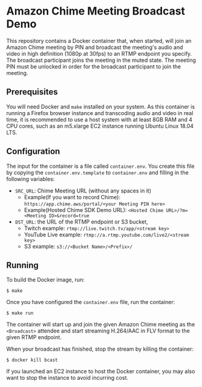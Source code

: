 # Amazon Chime Meeting Broadcast Demo

This repository contains a Docker container that, when started, will join an Amazon Chime meeting by PIN and broadcast the meeting's audio and video in high definition (1080p at 30fps) to an RTMP endpoint you specify. The broadcast participant joins the meeting in the muted state. The meeting PIN must be unlocked in order for the broadcast participant to join the meeting.

## Prerequisites

You will need Docker and `make` installed on your system. As this container is running a Firefox browser instance and transcoding audio and video in real time, it is recommended to use a host system with at least 8GB RAM and 4 CPU cores, such as an m5.xlarge EC2 instance running Ubuntu Linux 18.04 LTS.
 
## Configuration

The input for the container is a file called `container.env`. You create this file by copying the `container.env.template` to `container.env` and filling in the following variables:
 
 
* `SRC_URL`: Chime Meeting URL (without any spaces in it)
  * Example(If you want to record Chime): `https://app.chime.aws/portal/<your Meeting PIN here>`
  * Example(Hosted Chime SDK Demo URL): `<Hosted Chime URL>/?m=<Meeting ID>&record=true`
* `DST_URL`: the URL of the RTMP endpoint or S3 bucket,
  * Twitch example: `rtmp://live.twitch.tv/app/<stream key>`
  * YouTube Live example: `rtmp://a.rtmp.youtube.com/live2/<stream key>`
  * S3 example: `s3://<Bucket Name>/<Prefix>/`

## Running

To build the Docker image, run:
 
```
$ make
```
 
Once you have configured the `container.env` file, run the container:
 
```
$ make run
```
 
The container will start up and join the given Amazon Chime meeting as the `<Broadcast>` attendee and start streaming H.264/AAC in FLV format to the given RTMP endpoint.

When your broadcast has finished, stop the stream by killing the container:

```
$ docker kill bcast
```

If you launched an EC2 instance to host the Docker container, you may also want to stop the instance to avoid incurring cost.

